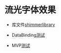 # 流光字体效果

* 库文件[shimmerlibrary](shimmerlibrary)

* DataBinding[测试](app/src/main/java/com/example/test/DataBingActivity.kt)

* MVP[测试](app/src/main/java/com/example/test/MVPTestActivity.kt)

